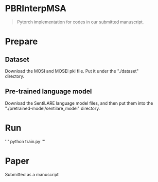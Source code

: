 # PBRInterpMSA
> Pytorch implementation for codes in our submitted manuscript.

# Prepare
## Dataset
Download the MOSI and MOSEI pkl file. Put it under the "./dataset" directory.

## Pre-trained language model
Download the SentiLARE language model files, and then put them into the "./pretrained-model/sentilare_model" directory.

# Run
'''
python train.py
'''

# Paper

Submitted as a manuscript


